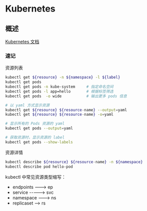 # Kubernetes

## 概述

[Kubernetes 文档](https://kubernetes.io/zh-cn/docs/home/)

### 速记

资源列表

```sh
kubectl get ${resource} -n ${namespace} -l ${label}
kubectl get pods
kubectl get pods -n kube-system     # 指定命名空间
kubectl get pods -l app=hello       # 根据标签筛选
kubectl get pods  -o wide           # 输出更多 pods 信息

# 以 yaml 方式显示资源
kubectl get ${resource} ${resource-name} --output=yaml
kubectl get ${resource} ${resource-name} -o=yaml

# 显示所有的 Pods 资源的 yaml
kubectl get pods --output=yaml

# 获取资源时，显示资源的 label
kubectl get pods --show-labels
```

资源详情

```sh
kubectl describe ${resource} ${resource-name} -n ${namespace}
kubectl describe pod hello-pod
```

kubectl 中常见资源类型缩写：

- endpoints ---> ep
- service -----> svc
- namespace ---> ns
- replicaset --> rs
